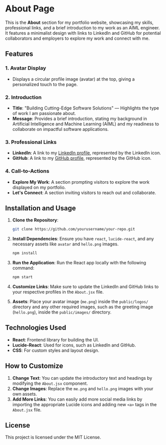 # About Page

This is the **About** section for my portfolio website, showcasing my skills, professional links, and a brief introduction to my work as an AIML engineer. It features a minimalist design with links to LinkedIn and GitHub for potential collaborators and employers to explore my work and connect with me.

## Features

### 1. Avatar Display
- Displays a circular profile image (avatar) at the top, giving a personalized touch to the page.

### 2. Introduction
- **Title**: "Building Cutting-Edge Software Solutions" — Highlights the type of work I am passionate about.
- **Message**: Provides a brief introduction, stating my background in Artificial Intelligence and Machine Learning (AIML) and my readiness to collaborate on impactful software applications.

### 3. Professional Links
- **LinkedIn**: A link to my [LinkedIn profile](https://linkedin.com/in/rprakashdass), represented by the LinkedIn icon.
- **GitHub**: A link to my [GitHub profile](https://github.com/rprakashdass), represented by the GitHub icon.
  
### 4. Call-to-Actions
- **Explore My Work**: A section prompting visitors to explore the work displayed on my portfolio.
- **Let's Connect**: A section inviting visitors to reach out and collaborate.

## Installation and Usage

1. **Clone the Repository**:
    ```bash
    git clone https://github.com/yourusername/your-repo.git
    ```

2. **Install Dependencies**:
    Ensure you have `react`, `lucide-react`, and any necessary assets like `avatar` and `hello.png` images.

    ```bash
    npm install
    ```

3. **Run the Application**:
    Run the React app locally with the following command:
    ```bash
    npm start
    ```

4. **Customize Links**:
    Make sure to update the LinkedIn and GitHub links to your respective profiles in the `About.jsx` file.

5. **Assets**:
    Place your avatar image (`me.png`) inside the `public/logos/` directory and any other required images, such as the greeting image (`hello.png`), inside the `public/images/` directory.


## Technologies Used
- **React**: Frontend library for building the UI.
- **Lucide-React**: Used for icons, such as LinkedIn and GitHub.
- **CSS**: For custom styles and layout design.

## How to Customize
1. **Change Text**: You can update the introductory text and headings by modifying the `About.jsx` component.
2. **Change Images**: Replace the `me.png` and `hello.png` images with your own assets.
3. **Add More Links**: You can easily add more social media links by importing the appropriate Lucide icons and adding new `<a>` tags in the `About.jsx` file.

## License
This project is licensed under the MIT License.
